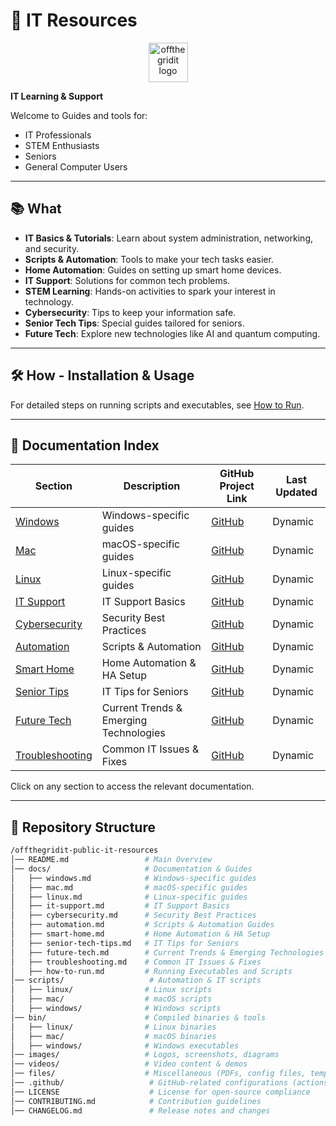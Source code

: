 # 🌟 IT Resources

<p align="center">
  <img src="https://offthegridit.com/wp-content/uploads/2024/05/offthergridit-logo-tree1.jpg" alt="offthegridit logo" width="63">
</p>

**IT Learning & Support**

Welcome to Guides and tools for:

- IT Professionals
- STEM Enthusiasts
- Seniors
- General Computer Users

---

## 📚 What

- **IT Basics & Tutorials**: Learn about system administration, networking, and security.
- **Scripts & Automation**: Tools to make your tech tasks easier.
- **Home Automation**: Guides on setting up smart home devices.
- **IT Support**: Solutions for common tech problems.
- **STEM Learning**: Hands-on activities to spark your interest in technology.
- **Cybersecurity**: Tips to keep your information safe.
- **Senior Tech Tips**: Special guides tailored for seniors.
- **Future Tech**: Explore new technologies like AI and quantum computing.

---

## 🛠 How - Installation & Usage


For detailed steps on running scripts and executables, see [How to Run](docs/how-to-run.md).

---

## 📂 Documentation Index

| Section                       | Description                                     | GitHub Project Link | Last Updated |
|--------------------------------|-------------------------------------------------|----------------------|--------------|
| [Windows](docs/windows.md)    | Windows-specific guides                         | [GitHub](https://github.com/michaelbolanos/offthegridit-core/tree/main/docs/windows) | Dynamic |
| [Mac](docs/mac.md)            | macOS-specific guides                           | [GitHub](https://github.com/michaelbolanos/offthegridit-core/tree/main/docs/mac) | Dynamic |
| [Linux](docs/linux.md)        | Linux-specific guides                           | [GitHub](https://github.com/michaelbolanos/offthegridit-core/tree/main/docs/linux) | Dynamic |
| [IT Support](docs/it-support.md) | IT Support Basics                          | [GitHub](https://github.com/michaelbolanos/offthegridit-core/tree/main/docs/it-support) | Dynamic |
| [Cybersecurity](docs/cybersecurity.md) | Security Best Practices              | [GitHub](https://github.com/michaelbolanos/offthegridit-core/tree/main/docs/cybersecurity) | Dynamic |
| [Automation](docs/automation.md) | Scripts & Automation                     | [GitHub](https://github.com/michaelbolanos/offthegridit-core/tree/main/docs/automation) | Dynamic |
| [Smart Home](docs/smart-home.md) | Home Automation & HA Setup               | [GitHub](https://github.com/michaelbolanos/offthegridit-core/tree/main/docs/smart-home) | Dynamic |
| [Senior Tips](docs/senior-tech-tips.md) | IT Tips for Seniors                   | [GitHub](https://github.com/michaelbolanos/offthegridit-core/tree/main/docs/senior-tech-tips) | Dynamic |
| [Future Tech](docs/future-tech.md) | Current Trends & Emerging Technologies  | [GitHub](https://github.com/michaelbolanos/offthegridit-core/tree/main/docs/future-tech) | Dynamic |
| [Troubleshooting](docs/troubleshooting.md) | Common IT Issues & Fixes         | [GitHub](https://github.com/michaelbolanos/offthegridit-core/tree/main/docs/troubleshooting) | Dynamic |

Click on any section to access the relevant documentation. 

---

## 📂 Repository Structure

```bash
/offthegridit-public-it-resources
│── README.md                 # Main Overview
│── docs/                     # Documentation & Guides
│   ├── windows.md            # Windows-specific guides
│   ├── mac.md                # macOS-specific guides
│   ├── linux.md              # Linux-specific guides
│   ├── it-support.md         # IT Support Basics
│   ├── cybersecurity.md      # Security Best Practices
│   ├── automation.md         # Scripts & Automation Guides
│   ├── smart-home.md         # Home Automation & HA Setup
│   ├── senior-tech-tips.md   # IT Tips for Seniors
│   ├── future-tech.md        # Current Trends & Emerging Technologies
│   ├── troubleshooting.md    # Common IT Issues & Fixes
│   ├── how-to-run.md         # Running Executables and Scripts
│── scripts/                   # Automation & IT scripts
│   ├── linux/                # Linux scripts
│   ├── mac/                  # macOS scripts
│   ├── windows/              # Windows scripts
│── bin/                      # Compiled binaries & tools
│   ├── linux/                # Linux binaries
│   ├── mac/                  # macOS binaries
│   ├── windows/              # Windows executables
│── images/                   # Logos, screenshots, diagrams
│── videos/                   # Video content & demos
│── files/                    # Miscellaneous (PDFs, config files, templates)
│── .github/                   # GitHub-related configurations (actions, workflows)
│── LICENSE                    # License for open-source compliance
│── CONTRIBUTING.md            # Contribution guidelines
│── CHANGELOG.md               # Release notes and changes
```

